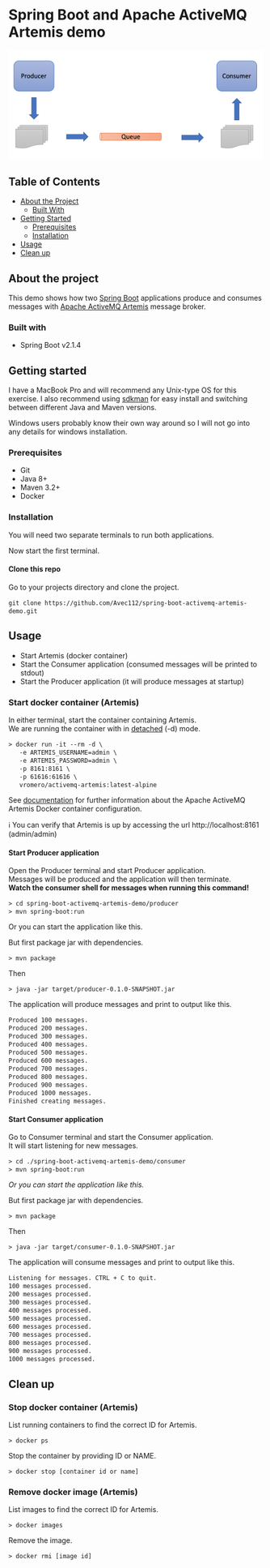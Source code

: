 # Spring Boot and Apache ActiveMQ Artemis demo
[//]: # (logo here)

![logo.png](logo.png)

## Table of Contents
* [About the Project](#about-the-project)
  * [Built With](#built-with)
* [Getting Started](#getting-started)
  * [Prerequisites](#prerequisites)
  * [Installation](#installation)
* [Usage](#usage)
* [Clean up](#clean-up)




## About the project
This demo shows how two [Spring Boot](https://spring.io/projects/spring-boot) applications produce and consumes messages 
with [Apache ActiveMQ Artemis](http://activemq.apache.org/components/artemis/) message broker.  

### Built with
* Spring Boot v2.1.4

## Getting started
I have a MacBook Pro and will recommend any Unix-type OS for this exercise.
I also recommend using [sdkman](https://sdkman.io) for easy install and switching between different Java and Maven versions.

Windows users probably know their own way around so I will not go into any details for windows installation.

### Prerequisites
* Git
* Java 8+
* Maven 3.2+
* Docker


### Installation

You will need two separate terminals to run both applications.

Now start the first terminal.

#### Clone this repo
Go to your projects directory and clone the project.
```
git clone https://github.com/Avec112/spring-boot-activemq-artemis-demo.git
```

## Usage

* Start Artemis (docker container)
* Start the Consumer application (consumed messages will be printed to stdout)
* Start the Producer application (it will produce messages at startup)

### Start docker container (Artemis)
In either terminal, start the container containing Artemis.  
We are running the container with in [detached](https://docs.docker.com/engine/reference/run/#detached--d) (-d) mode.  
```
> docker run -it --rm -d \
   -e ARTEMIS_USERNAME=admin \
   -e ARTEMIS_PASSWORD=admin \
   -p 8161:8161 \
   -p 61616:61616 \
   vromero/activemq-artemis:latest-alpine
```
See [documentation](https://github.com/vromero/activemq-artemis-docker) for further information about the Apache ActiveMQ Artemis Docker container configuration.

:information_source: You can verify that Artemis is up by accessing the url http://localhost:8161 (admin/admin)

#### Start Producer application
Open the Producer terminal and start Producer application.   
Messages will be produced and the application will then terminate.  
**Watch the consumer shell for messages when running this command!**
```
> cd spring-boot-activemq-artemis-demo/producer
> mvn spring-boot:run
```
Or you can start the application like this.

But first package jar with dependencies.  
```          
> mvn package
```
Then
```
> java -jar target/producer-0.1.0-SNAPSHOT.jar
```
The application will produce messages and print to output like this.
```
Produced 100 messages.
Produced 200 messages.
Produced 300 messages.
Produced 400 messages.
Produced 500 messages.
Produced 600 messages.
Produced 700 messages.
Produced 800 messages.
Produced 900 messages.
Produced 1000 messages.
Finished creating messages.
```
#### Start Consumer application
Go to Consumer terminal and start the Consumer application.   
It will start listening for new messages. 
```
> cd ./spring-boot-activemq-artemis-demo/consumer
> mvn spring-boot:run
```
*Or you can start the application like this.*  

But first package jar with dependencies.
```
> mvn package
```
Then
```
> java -jar target/consumer-0.1.0-SNAPSHOT.jar
```
The application will consume messages and print to output like this.
```
Listening for messages. CTRL + C to quit.
100 messages processed.
200 messages processed.
300 messages processed.
400 messages processed.
500 messages processed.
600 messages processed.
700 messages processed.
800 messages processed.
900 messages processed.
1000 messages processed.
```

## Clean up
### Stop docker container (Artemis)
List running containers to find the correct ID for Artemis.
```
> docker ps
```
Stop the container by providing ID or NAME.
```
> docker stop [container id or name]
```

### Remove docker image (Artemis)
List images to find the correct ID for Artemis.
```
> docker images
```
Remove the image.
```
> docker rmi [image id]
```
